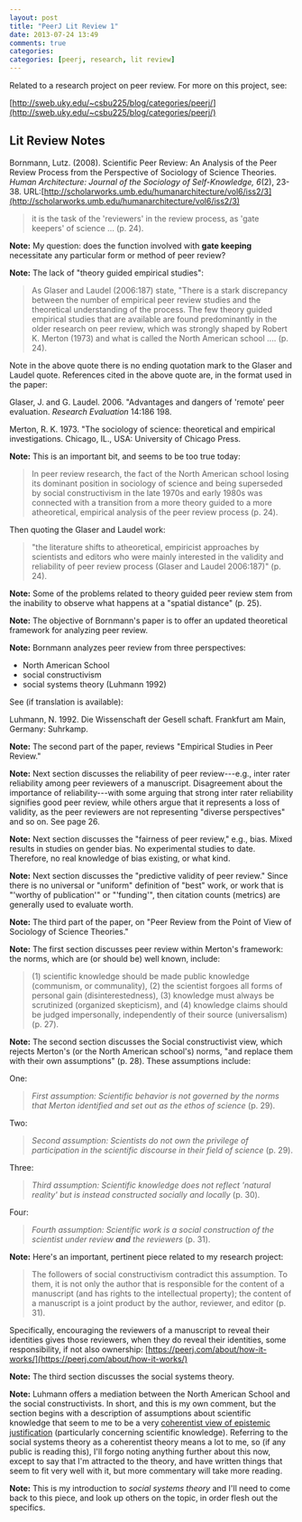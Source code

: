 ```yaml
---
layout: post
title: "PeerJ Lit Review 1"
date: 2013-07-24 13:49
comments: true
categories: 
categories: [peerj, research, lit review]
---
```


Related to a research project on peer review. For more on this
project, see:

[http://sweb.uky.edu/~csbu225/blog/categories/peerj/](http://sweb.uky.edu/~csbu225/blog/categories/peerj/)

## Lit Review Notes

Bornmann, Lutz. (2008). Scientific Peer Review: An Analysis of the
Peer Review Process from the Perspective of Sociology of Science
Theories. *Human Architecture: Journal of the Sociology of
Self-Knowledge, 6*(2), 23-38.
URL:[http://scholarworks.umb.edu/humanarchitecture/vol6/iss2/3](http://scholarworks.umb.edu/humanarchitecture/vol6/iss2/3)

> it is the task of the 'reviewers' in the review process, as
> 'gate keepers' of science ... (p. 24).

**Note:** My question: does the function involved with **gate
keeping** necessitate any particular form or method of peer
review?

**Note:** The lack of "theory guided empirical studies":

> As Glaser and Laudel (2006:187) state, "There is a stark
> discrepancy between the number of empirical peer review studies
> and the theoretical understanding of the process. The few theory
> guided empirical studies that are available are found
> predominantly in the older research on peer review, which was
> strongly shaped by Robert K. Merton (1973) and what is called
> the North American school .... (p. 24).

Note in the above quote there is no ending quotation mark to the
Glaser and Laudel quote. References cited in the above quote are,
in the format used in the paper:

Glaser, J. and G. Laudel. 2006. "Advantages and dangers of
'remote' peer evaluation. *Research Evaluation* 14:186 198.

Merton, R. K. 1973. "The sociology of science: theoretical and
empirical investigations. Chicago, IL., USA: University of Chicago
Press.

**Note:** This is an important bit, and seems to be too true
today:

> In peer review research, the fact of the North American school
> losing its dominant position in sociology of science and being
> superseded by social constructivism in the late 1970s and early
> 1980s was connected with a transition from a more theory guided
> to a more atheoretical, empirical analysis of the peer review
> process (p. 24).

Then quoting the Glaser and Laudel work:

> "the literature shifts to atheoretical, empiricist approaches by
> scientists and editors who were mainly interested in the
> validity and reliability of peer review process (Glaser and
> Laudel 2006:187)" (p. 24).

**Note:** Some of the problems related to theory guided peer
review stem from the inability to observe what happens at a
"spatial distance" (p. 25).

**Note:** The objective of Bornmann's paper is to offer an updated
theoretical framework for analyzing peer review.

**Note:** Bornmann analyzes peer review from three perspectives:

- North American School
- social constructivism
- social systems theory (Luhmann 1992)

See (if translation is available):

Luhmann, N. 1992. Die Wissenschaft der Gesell schaft. Frankfurt am
Main, Germany: Suhrkamp.

**Note:** The second part of the paper, reviews "Empirical
Studies in Peer Review."

**Note:** Next section discusses the reliability of peer
review---e.g., inter rater reliability among peer reviewers of a
manuscript. Disagreement about the importance of
reliability---with some arguing that strong inter rater
reliability signifies good peer review, while others argue that it
represents a loss of validity, as the peer reviewers are not
representing "diverse perspectives" and so on. See page 26.

**Note:** Next section discusses the "fairness of peer review,"
e.g., bias. Mixed results in studies on gender bias. No
experimental studies to date. Therefore, no real knowledge of bias
existing, or what kind.

**Note:** Next section discusses the "predictive validity of peer
review." Since there is no universal or "uniform" definition of
"best" work, or work that is "'worthy of publication'" or
"'funding'", then citation counts (metrics) are generally used to
evaluate worth.

**Note:** The third part of the paper, on "Peer Review from the
Point of View of Sociology of Science Theories."

**Note:** The first section discusses peer review within Merton's
framework: the norms, which are (or should be) well known,
include:

> (1) scientific knowledge should be made public knowledge
> (communism, or communality), (2) the scientist forgoes all forms
> of personal gain (disinterestedness), (3) knowledge must always
> be scrutinized (organized skepticism), and (4) knowledge claims
> should be judged impersonally, independently of their source
> (universalism) (p. 27).

**Note:** The second section discusses the Social constructivist
view, which rejects Merton's (or the North American school's)
norms, "and replace them with their own assumptions" (p. 28).
These assumptions include:

One:

> *First assumption: Scientific behavior is not governed by the
> norms that Merton identified and set out as the ethos of
> science* (p. 29).

Two:

> *Second assumption: Scientists do not own the privilege of
> participation in the scientific discourse in their field of
> science* (p. 29).

Three:

> *Third assumption: Scientific knowledge does not reflect
> 'natural reality' but is instead constructed socially and
> locally* (p. 30).

Four:

> *Fourth assumption: Scientific work is a social construction of
> the scientist under review **and** the reviewers* (p. 31).

**Note:** Here's an important, pertinent piece related to my
research project:

> The followers of social constructivism contradict this
> assumption. To them, it is not only the author that is
> responsible for the content of a manuscript (and has rights to
> the intellectual property); the content of a manuscript is a
> joint product by the author, reviewer, and editor (p. 31).

Specifically, encouraging the reviewers of a manuscript to reveal
their identities gives those reviewers, when they do reveal their
identities, some responsibility, if not also ownership:
[https://peerj.com/about/how-it-works/](https://peerj.com/about/how-it-works/)

**Note:** The third section discusses the social systems theory.

**Note:** Luhmann offers a mediation between the North American
School and the social constructivists. In short, and this is my
own comment, but the section begins with a description of
assumptions about scientific knowledge that seem to me to be a
very [coherentist view of epistemic justification][1]
(particularly concerning scientific knowledge). Referring to the
social systems theory as a coherentist theory means a lot to me,
so (if any public is reading this), I'll forgo noting anything
further about this now, except to say that I'm attracted to the
theory, and have written things that seem to fit very well with
it, but more commentary will take more reading.

[1]: http://plato.stanford.edu/entries/justep-coherence/

**Note:** This is my introduction to *social systems theory* and
I'll need to come back to this piece, and look up others on the
topic, in order flesh out the specifics.
